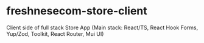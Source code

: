 # freshnesecom-store-client
Client side of full stack Store App (Main stack: React/TS, React Hook Forms, Yup/Zod, Toolkit, React Router, Mui UI)
